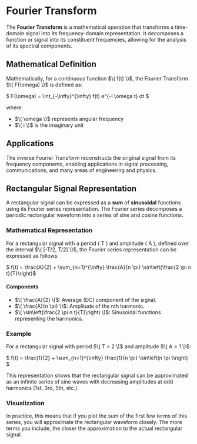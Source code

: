 # Fourier Transform

The **Fourier Transform** is a mathematical operation that transforms a time-domain signal into its frequency-domain representation. It decomposes a function or signal into its constituent frequencies, allowing for the analysis of its spectral components.

## Mathematical Definition

Mathematically, for a continuous function $\( f(t) \)$, the Fourier Transform $\( F(\omega) \)$ is defined as:

$ F(\omega) = \int_{-\infty}^{\infty} f(t) e^{-i \omega t} dt $

where:

- $\( \omega \)$ represents angular frequency
- $\( i \)$ is the imaginary unit

## Applications

The inverse Fourier Transform reconstructs the original signal from its frequency components, enabling applications in signal processing, communications, and many areas of engineering and physics.

## Rectangular Signal Representation

A rectangular signal can be expressed as a **sum** of **sinusoidal** functions using its Fourier series representation. The Fourier series decomposes a periodic rectangular waveform into a series of sine and cosine functions.

### Mathematical Representation

For a rectangular signal with a period \( T \) and amplitude \( A \), defined over the interval $\( [-T/2, T/2] \)$, the Fourier series representation can be expressed as follows:

$ f(t) = \frac{A}{2} + \sum_{n=1}^{\infty} \frac{A}{n \pi} \sin\left(\frac{2 \pi n t}{T}\right)$

#### Components

- $\( \frac{A}{2} \)$: Average (DC) component of the signal.
- $\( \frac{A}{n \pi} \)$: Amplitude of the nth harmonic.
- $\( \sin\left(\frac{2 \pi n t}{T}\right) \)$: Sinusoidal functions representing the harmonics.

### Example

For a rectangular signal with period $\( T = 2 \)$ and amplitude $\( A = 1 \)$:

$ f(t) = \frac{1}{2} + \sum_{n=1}^{\infty} \frac{1}{n \pi} \sin\left(n \pi t\right) $

This representation shows that the rectangular signal can be approximated as an infinite series of sine waves with decreasing amplitudes at odd harmonics (1st, 3rd, 5th, etc.).

### Visualization

In practice, this means that if you plot the sum of the first few terms of this series, you will approximate the rectangular waveform closely. The more terms you include, the closer the approximation to the actual rectangular signal.
